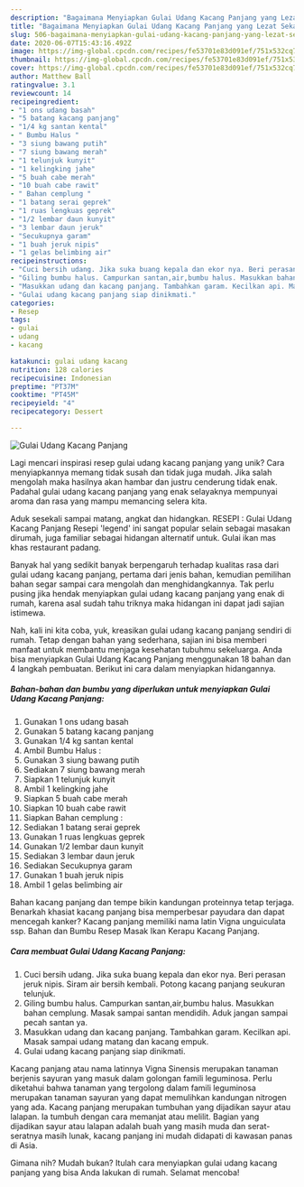```yaml
---
description: "Bagaimana Menyiapkan Gulai Udang Kacang Panjang yang Lezat Sekali"
title: "Bagaimana Menyiapkan Gulai Udang Kacang Panjang yang Lezat Sekali"
slug: 506-bagaimana-menyiapkan-gulai-udang-kacang-panjang-yang-lezat-sekali
date: 2020-06-07T15:43:16.492Z
image: https://img-global.cpcdn.com/recipes/fe53701e83d091ef/751x532cq70/gulai-udang-kacang-panjang-foto-resep-utama.jpg
thumbnail: https://img-global.cpcdn.com/recipes/fe53701e83d091ef/751x532cq70/gulai-udang-kacang-panjang-foto-resep-utama.jpg
cover: https://img-global.cpcdn.com/recipes/fe53701e83d091ef/751x532cq70/gulai-udang-kacang-panjang-foto-resep-utama.jpg
author: Matthew Ball
ratingvalue: 3.1
reviewcount: 14
recipeingredient:
- "1 ons udang basah"
- "5 batang kacang panjang"
- "1/4 kg santan kental"
- " Bumbu Halus "
- "3 siung bawang putih"
- "7 siung bawang merah"
- "1 telunjuk kunyit"
- "1 kelingking jahe"
- "5 buah cabe merah"
- "10 buah cabe rawit"
- " Bahan cemplung "
- "1 batang serai geprek"
- "1 ruas lengkuas geprek"
- "1/2 lembar daun kunyit"
- "3 lembar daun jeruk"
- "Secukupnya garam"
- "1 buah jeruk nipis"
- "1 gelas belimbing air"
recipeinstructions:
- "Cuci bersih udang. Jika suka buang kepala dan ekor nya. Beri perasan jeruk nipis. Siram air bersih kembali. Potong kacang panjang seukuran telunjuk."
- "Giling bumbu halus. Campurkan santan,air,bumbu halus. Masukkan bahan cemplung. Masak sampai santan mendidih. Aduk jangan sampai pecah santan ya."
- "Masukkan udang dan kacang panjang. Tambahkan garam. Kecilkan api. Masak sampai udang matang dan kacang empuk."
- "Gulai udang kacang panjang siap dinikmati."
categories:
- Resep
tags:
- gulai
- udang
- kacang

katakunci: gulai udang kacang 
nutrition: 128 calories
recipecuisine: Indonesian
preptime: "PT37M"
cooktime: "PT45M"
recipeyield: "4"
recipecategory: Dessert

---
```



![Gulai Udang Kacang Panjang](https://img-global.cpcdn.com/recipes/fe53701e83d091ef/751x532cq70/gulai-udang-kacang-panjang-foto-resep-utama.jpg)

Lagi mencari inspirasi resep gulai udang kacang panjang yang unik? Cara menyiapkannya memang tidak susah dan tidak juga mudah. Jika salah mengolah maka hasilnya akan hambar dan justru cenderung tidak enak. Padahal gulai udang kacang panjang yang enak selayaknya mempunyai aroma dan rasa yang mampu memancing selera kita.

Aduk sesekali sampai matang, angkat dan hidangkan. RESEPI : Gulai Udang Kacang Panjang Resepi &#39;legend&#39; ini sangat popular selain sebagai masakan dirumah, juga familiar sebagai hidangan alternatif untuk. Gulai ikan mas khas restaurant padang.

Banyak hal yang sedikit banyak berpengaruh terhadap kualitas rasa dari gulai udang kacang panjang, pertama dari jenis bahan, kemudian pemilihan bahan segar sampai cara mengolah dan menghidangkannya. Tak perlu pusing jika hendak menyiapkan gulai udang kacang panjang yang enak di rumah, karena asal sudah tahu triknya maka hidangan ini dapat jadi sajian istimewa.


Nah, kali ini kita coba, yuk, kreasikan gulai udang kacang panjang sendiri di rumah. Tetap dengan bahan yang sederhana, sajian ini bisa memberi manfaat untuk membantu menjaga kesehatan tubuhmu sekeluarga. Anda bisa menyiapkan Gulai Udang Kacang Panjang menggunakan 18 bahan dan 4 langkah pembuatan. Berikut ini cara dalam menyiapkan hidangannya.

<!--inarticleads1-->

##### Bahan-bahan dan bumbu yang diperlukan untuk menyiapkan Gulai Udang Kacang Panjang:

1. Gunakan 1 ons udang basah
1. Gunakan 5 batang kacang panjang
1. Gunakan 1/4 kg santan kental
1. Ambil  Bumbu Halus :
1. Gunakan 3 siung bawang putih
1. Sediakan 7 siung bawang merah
1. Siapkan 1 telunjuk kunyit
1. Ambil 1 kelingking jahe
1. Siapkan 5 buah cabe merah
1. Siapkan 10 buah cabe rawit
1. Siapkan  Bahan cemplung :
1. Sediakan 1 batang serai geprek
1. Gunakan 1 ruas lengkuas geprek
1. Gunakan 1/2 lembar daun kunyit
1. Sediakan 3 lembar daun jeruk
1. Sediakan Secukupnya garam
1. Gunakan 1 buah jeruk nipis
1. Ambil 1 gelas belimbing air


Bahan kacang panjang dan tempe bikin kandungan proteinnya tetap terjaga. Benarkah khasiat kacang panjang bisa memperbesar payudara dan dapat mencegah kanker? Kacang panjang memiliki nama latin Vigna unguiculata ssp. Bahan dan Bumbu Resep Masak Ikan Kerapu Kacang Panjang. 

<!--inarticleads2-->

##### Cara membuat Gulai Udang Kacang Panjang:

1. Cuci bersih udang. Jika suka buang kepala dan ekor nya. Beri perasan jeruk nipis. Siram air bersih kembali. Potong kacang panjang seukuran telunjuk.
1. Giling bumbu halus. Campurkan santan,air,bumbu halus. Masukkan bahan cemplung. Masak sampai santan mendidih. Aduk jangan sampai pecah santan ya.
1. Masukkan udang dan kacang panjang. Tambahkan garam. Kecilkan api. Masak sampai udang matang dan kacang empuk.
1. Gulai udang kacang panjang siap dinikmati.


Kacang panjang atau nama latinnya Vigna Sinensis merupakan tanaman berjenis sayuran yang masuk dalam golongan famili leguminosa. Perlu diketahui bahwa tanaman yang tergolong dalam famili leguminosa merupakan tanaman sayuran yang dapat memulihkan kandungan nitrogen yang ada. Kacang panjang merupakan tumbuhan yang dijadikan sayur atau lalapan. Ia tumbuh dengan cara memanjat atau melilit. Bagian yang dijadikan sayur atau lalapan adalah buah yang masih muda dan serat-seratnya masih lunak, kacang panjang ini mudah didapati di kawasan panas di Asia. 

Gimana nih? Mudah bukan? Itulah cara menyiapkan gulai udang kacang panjang yang bisa Anda lakukan di rumah. Selamat mencoba!
